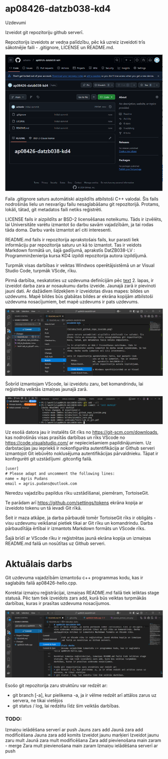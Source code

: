 # ap08426-datzb038-kd4
Uzdevumi 

Izveidot git repozitoriju github serverī.  

Repozitorijs izveidots ar vedņa palīdzību, pēc kā uzreiz izveidoti trīs sākotnējie faili - .gitignore, LICENSE un README.md. 

![alt text](bildes/init_github_repo_izveide.png)

Faila .gitignore saturs automātiski aizpildīts atbilstoši C++ valodai. Šis fails nodrošinās lielu un nesvarīgu failu nesaglabāšanu git repozitorijā. Protams, lokāli, tātad, git metadatos faili netiks reģistrēti. 

LICENSE fails ir aizpildīts ar BSD-2 licensēšanas noteikumu. Tāds ir izvēlēts, lai Universitāte varētu izmantot šo darbu savām vajadzībām, ja tai rodas tāda doma. Darbu varēs izmantot arī citi interesenti. 

README.md fails ir repozitorija aprakstošais fails, kur parasti liek informāciju par repozitorija saturu un kā to izmantot. Tas ir veidots Markdown formātā un, šajā gadījumā, aprakstīs DatZB038-LV : Programminženierija kursa KD4 izpildi repozitorija autora izpildījumā. 

Turpmāk visas darbības ir veiktas Windwos operētājsistēmā un ar Visual Studio Code, turpmāk VScde, rīku. 

Pirmā darbība, neskatoties uz uzdevuma definīcijām pēc [text](uzdevums/Test4-Lab_vc_git.pdf) 2. lapas, ir izveidot darba zara ar nosaukumu darbs izveide. Jaunajā zarā ir pievinoti jauni dati. Ar dažādiem līdzekļiem ir izveidotas divas mapes: bildes un uzdevums. Mapē bildes būs glabātas bildes ar ekrāna kopijām atbilstoši uzdevuma nosacījumiem, bet mapē uzdevums ir pats uzdevums.

![alt text](bildes/pirmais_zars.png)

Šobrīd izmantojam VScode, lai izveidotu zaru, bet komandrindu, lai reģistrētu veiktās izmaiņas jaunajā zarā.

![alt text](bildes/jaunais_pirmais_zars.png)

Uz esošā datora jau ir instalēts Git rīks no https://git-scm.com/downloads, kas nodrošinās visas prasītās darbības un rīks VScode no https://code.visualstudio.com/ ar nepieciešamiem papildinājumiem. Uz darbstacijas jau iepriekš ir nokonfigurēta autentifikācija ar Github serveri izmantojot Git iebūvēto noklusējuma autentifikācijas pārvaldnieku. Tāpat ir konfirgurēti git uzstādījumi .gitconfig failā.
```init
[user]
# Please adapt and uncomment the following lines:
name = Agris Pudans
email = agris.pudans@outlook.com
```
Neredzu  vajadzību papildus rīku uzstādīšanai, piemēram, TortoiseGit. 

Te parādam arī https://github.com/settings/tokens ekrāna kopija ar izveidoto tokenu un tā ievadi Git rīkā.

Šeit ir maza atkāpe, ja darba pārbaudē tomēr TortoiseGit rīks ir obligāts - visu uzdevumu veikšanai pietiek tikai ar Git rīku un komandrindu. Darba pārbaudītāja ērtībai ir izmantots Markdown formāts un VScode rīks.

Šajā brīdī ar VScode rīku ir reģistrētas jaunā ekrāna kopija un izmaiņas README.md failā un nosūtītas uz Github serveri.

# Aktuālais darbs
Git uzdevuma vajadzībām izmantošu c++ programmas kodu, kas ir saglabāts failā ap08426-hello.cpp. 

Korektai izmaiņu reģistrācijai, izmaiņas README.md failā tiek ieliktas stage statusā. Pēc tam tiek izveidots zars add, kurā būs veiktas turpmākās darbības, kuras ir prasītas uzdevuma nosacījumos.

![alt text](bildes/pre-add-zars.png)

Esošo git repozitorija zaru struktūru var redzēt ar:
* git branch [-a], kur pielikema -a, ja ir vēlme redzēt arī attālos zarus uz servera, ne tikai vietējos
* git status / log, lai redzētu līdz šim veiktās darbības.

### TODO:
Izmaiņu ielādēšana serverī ar push
Jauns zars add
Jaunā zara add modificēšana
Jauna zara add komits
Izveidot jaunu marķieri
Izveidot jaunu zaru mult
Jaunā zara mult modificēšana
Zara add pievienošana main zaram - merge
Zara mult pievienošana main zaram
Izmaiņu ielādēšana serverī ar push
